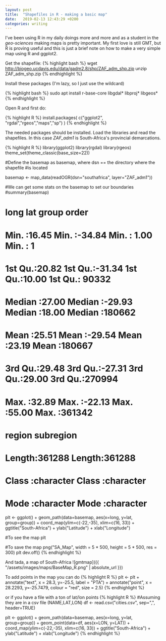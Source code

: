 ```yaml
---
layout: post
title:  "Shapefiles in R - making a basic map"
date:   2019-02-13 12:43:29 +0200
categories: writing  
---
```


I've been using R in my daily doings more and more and as a student in the
*geo-sciences* making maps is pretty important. My first love is still GMT, but
R is proving useful and this is just a brief note on how to make a very simple
map using R and ggplot2.

Get the shapefile:
{% highlight bash %}
wget http://biogeo.ucdavis.edu/data/gadm2.8/shp/ZAF_adm_shp.zip
unzip ZAF_adm_shp.zip
{% endhighlight %}

Install these packages (I'm lazy, so I just use the wildcard)

{% highlight bash %}
sudo apt install r-base-core libgdal\* libproj\* libgeos\* 
{% endhighlight %}

Open R and first do:

{% highlight R %}
install.packages(
c("ggplot2", "rgdal","rgeos","maps","sp")
)
{% endhighlight %}

The needed packages should be installed. Load the libraries and read the
shapefiles. In this case *ZAF_adm1* is South-Africa's provincial demarcations.

{% highlight R %}
library(ggplot2)
library(rgdal)
library(rgeos)
theme_set(theme_classic(base_size=22))

#Define the basemap as basemap, where dsn == the directory where the shapefile
#is located

basemap <- map_data(readOGR(dsn="southafrica", layer="ZAF_adm1"))

#We can get some stats on the basemap to set our boundaries
#summary(basemap)
#      long            lat             group           order       
# Min.   :16.45   Min.   :-34.84   Min.   : 1.00   Min.   :     1  
# 1st Qu.:20.82   1st Qu.:-31.34   1st Qu.:10.00   1st Qu.: 90332  
# Median :27.00   Median :-29.93   Median :18.00   Median :180662  
# Mean   :25.51   Mean   :-29.54   Mean   :23.19   Mean   :180667  
# 3rd Qu.:29.48   3rd Qu.:-27.31   3rd Qu.:29.00   3rd Qu.:270994  
# Max.   :32.89   Max.   :-22.13   Max.   :55.00   Max.   :361342  
#    region           subregion        
# Length:361288      Length:361288     
# Class :character   Class :character  
# Mode  :character   Mode  :character  

plt <- ggplot() +
geom_path(data=basemap, aes(x=long, y=lat, group=group)) +
coord_map(ylim=c(-22,-35), xlim=c(16, 33)) +
ggtitle("South-Africa") +
ylab("Latitude") + xlab("Longitude")

#To see the map
plt

#To save the map
png("SA_Map", width = 5 * 500, height = 5 * 500, res = 300)
plt
dev.off()
{% endhighlight %}

And tada, a map of South-Africa
![gmtmap]({{ "/assets/images/maps/BaseMap_R.png" | absolute_url }})

To add points in the map you can do
{% highlight R %}
plt <- plt +
annotate("text", x = 28.3, y=-25.5, label = "PTA") +
annotate("point", x = 28.2293, y=-25.7479, colour = "red", size = 2.5)
{% endhighlight %}

or if you have a file with a ton of lat/lon points
{% highlight R %}
#Assuming they are in a csv file (NAME,LAT,LON)
df <- read.csv("cities.csv", sep=",", header=TRUE)

plt <- ggplot() +
geom_path(data=basemap, aes(x=long, y=lat, group=group)) +
geom_point(data=df, aes(x=LON, y=LAT)) +
coord_map(ylim=c(-22,-35), xlim=c(16, 33)) +
ggtitle("South-Africa") +
ylab("Latitude") + xlab("Longitude")
{% endhighlight %}
